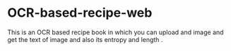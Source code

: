 # OCR-based-recipe-web
This is an OCR based recipe book in which you can upload and image and get the text of image and also its entropy and length .
